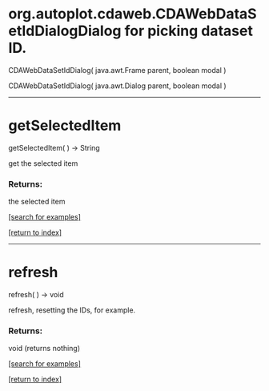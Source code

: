 # org.autoplot.cdaweb.CDAWebDataSetIdDialogDialog for picking dataset ID.
CDAWebDataSetIdDialog( java.awt.Frame parent, boolean modal )


CDAWebDataSetIdDialog( java.awt.Dialog parent, boolean modal )


***
<a name="getSelectedItem"></a>
# getSelectedItem
getSelectedItem(  ) &rarr; String

get the selected item

### Returns:
the selected item

<a href="https://github.com/autoplot/dev/search?q=getSelectedItem&unscoped_q=getSelectedItem">[search for examples]</a>

<a href="https://github.com/autoplot/documentation/blob/master/javadoc/index-all.md">[return to index]</a>

***
<a name="refresh"></a>
# refresh
refresh(  ) &rarr; void

refresh, resetting the IDs, for example.

### Returns:
void (returns nothing)


<a href="https://github.com/autoplot/dev/search?q=refresh&unscoped_q=refresh">[search for examples]</a>

<a href="https://github.com/autoplot/documentation/blob/master/javadoc/index-all.md">[return to index]</a>

